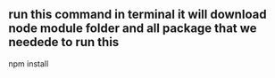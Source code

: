 ## run this command in  terminal it will download node module folder and all package that we needede to run this 
   npm install 